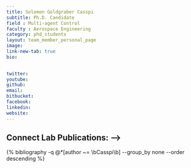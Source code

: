 ```yaml
---
title: Solomon Goldgraber Casspi
subtitle: Ph.D. Candidate
field : Multi-agent Control
faculty : Aerospace Engineering
category: phd_students
layout: team_member_personal_page
image: 
link-new-tab: true
bio:
  

twitter:
youtube:
github:
email: 
bitbucket: 
facebook:
linkedin: 
website: 
---
```


## Connect Lab Publications: -->

 {% bibliography -q @*[author ~= \bCasspi\b] --group_by none --order descending %}
